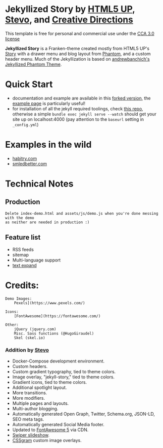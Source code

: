 # Jekyllized Story by [HTML5 UP](https://html5up.net/story), [Stevo](https://github.com/smledbetter), and [Creative Directions](https://creativedirections.work)
This template is free for personal and commercial use under the [CCA 3.0 license](LICENSE.md)

**Jekyllized Story** is a Franken-theme created mostly from HTML5 UP's [Story](https://html5up.net/story) with a drawer menu and blog layout from [Phantom](https://html5up.net/phantom), and a custom header menu. Much of the Jekyllization is based on [andrewbanchich's Jekyllized Phantom Theme](https://github.com/andrewbanchich/phantom-jekyll-theme).

# Quick Start
* documentation and example are available in this [forked version](https://creativedirections.github.io/jekyllized-story/), the [example page](https://creativedirections.github.io/jekyllized-story/examples/items.html#reference-items) is particularly useful!
* for installation of all the jekyll required toolings, check [this repo](https://github.com/ohjho/ohjho.github.io#getting-started), otherwise a simple `bundle exec jekyll serve --watch` should get your site up on localhost:4000 (pay attention to the `baseurl` setting in `_config.yml`)

# Examples in the wild
- [habitry.com](https://habitry.com)
- [smledbetter.com](https://smledbetter.com)

# Technical Notes
## Production
	Delete index-demo.html and assets/js/demo.js when you're done messing with the demo
	as neither are needed in production :)
## Feature list
* RSS feeds
* sitemap
* Multi-language support
* [text expand](https://jekyllcodex.org/without-plugin/text-expand/)

# Credits:

	Demo Images:
		Pexels](https://www.pexels.com/)

	Icons:
		[FontAwesome](https://fontawesome.com/)

	Other:
		jQuery (jquery.com)
		Misc. Sass functions (@HugoGiraudel)
		Skel (skel.io)

### Addition by [Stevo](https://github.com/smledbetter)
- Docker-Compose development environment.
- Custom headers.
- Custom gradient typography, tied to theme colors.
- Image overlay, "jekyll-story," tied to theme colors.
- Gradient icons, tied to theme colors.
- Additional spotlight layout.
- More transitions.
- More modifiers.
- Multiple pages and layouts.
- Multi-author blogging.
- Automatically generated Open Graph, Twitter, Schema.org, JSON-LD, SEO meta tags.
- Automatically generated Social Media footer.
- Updated to [FontAwesome 5](https://fontawesome.com/) via CDN.
- [Swiper slideshow](http://idangero.us/swiper/).
- [CSSgram](https://una.im/CSSgram/) custom image overlays.
